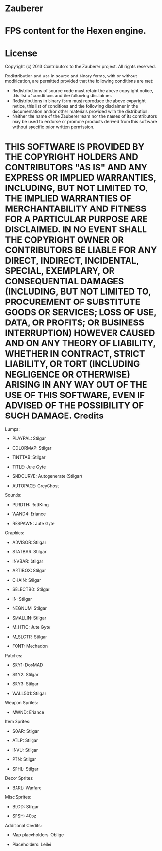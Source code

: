 Zauberer
========
FPS content for the Hexen engine.
========
License
========
Copyright (c) 2013
Contributors to the Zauberer project.  All rights reserved.

Redistribution and use in source and binary forms, with or without
modification, are permitted provided that the following conditions are
met:

  * Redistributions of source code must retain the above copyright 
    notice, this list of conditions and the following disclaimer.
  * Redistributions in binary form must reproduce the above copyright 
    notice, this list of conditions and the following disclaimer in the
    documentation and/or other materials provided with the distribution.
  * Neither the name of the Zauberer team nor the names of its 
    contributors may be used to endorse or promote products derived from
    this software without specific prior written permission.

THIS SOFTWARE IS PROVIDED BY THE COPYRIGHT HOLDERS AND CONTRIBUTORS "AS
IS" AND ANY EXPRESS OR IMPLIED WARRANTIES, INCLUDING, BUT NOT LIMITED
TO, THE IMPLIED WARRANTIES OF MERCHANTABILITY AND FITNESS FOR A
PARTICULAR PURPOSE ARE DISCLAIMED. IN NO EVENT SHALL THE COPYRIGHT OWNER
OR CONTRIBUTORS BE LIABLE FOR ANY DIRECT, INDIRECT, INCIDENTAL, SPECIAL,
EXEMPLARY, OR CONSEQUENTIAL DAMAGES (INCLUDING, BUT NOT LIMITED TO,
PROCUREMENT OF SUBSTITUTE GOODS OR SERVICES; LOSS OF USE, DATA, OR
PROFITS; OR BUSINESS INTERRUPTION) HOWEVER CAUSED AND ON ANY THEORY OF
LIABILITY, WHETHER IN CONTRACT, STRICT LIABILITY, OR TORT (INCLUDING
NEGLIGENCE OR OTHERWISE) ARISING IN ANY WAY OUT OF THE USE OF THIS
SOFTWARE, EVEN IF ADVISED OF THE POSSIBILITY OF SUCH DAMAGE.
Credits
========
Lumps:

  * PLAYPAL: Stilgar

  * COLORMAP: Stilgar

  * TINTTAB: Stilgar

  * TITLE: Jute Gyte

  * SNDCURVE: Autogenerate (Stilgar)

  * AUTOPAGE: GreyGhost

Sounds:

  * PLRDTH: RottKing

  * WAND4: Eriance

  * RESPAWN: Jute Gyte

Graphics:

  * ADVISOR: Stilgar

  * STATBAR: Stilgar

  * INVBAR: Stilgar

  * ARTIBOX: Stilgar

  * CHAIN: Stilgar

  * SELECTBO: Stilgar

  * IN: Stilgar

  * NEGNUM: Stilgar

  * SMALLIN: Stilgar

  * M_HTIC: Jute Gyte

  * M_SLCTR: Stilgar

  * FONT: Mechadon

Patches:

  * SKY1: DooMAD

  * SKY2: Stilgar

  * SKY3: Stilgar

  * WALL501: Stilgar

Weapon Sprites:

  * MWND: Eriance

Item Sprites:

  * SOAR: Stilgar

  * ATLP: Stilgar

  * INVU: Stilgar

  * PTN: Stilgar

  * SPHL: Stilgar

Decor Sprites:

  * BARL: Warfare

Misc Sprites:

  * BLOD: Stilgar

  * SPSH: 40oz

Additional Credits:

  * Map placeholders: Oblige

  * Placeholders: Leilei
